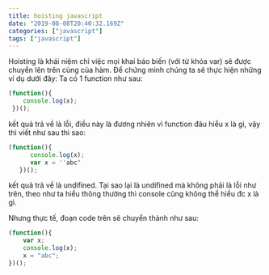 ```yaml
---
title: hoisting javascript
date: "2019-08-08T20:40:32.169Z"
categories: ["javascript"]
tags: ["javascript"]
---
```

Hoisting là khái niệm chỉ việc mọi khai báo biến (với từ khóa var) sẽ được chuyển lên trên cùng của hàm. Để chứng minh chúng ta sẽ thực hiện những ví dụ dưới đây: Ta có 1 function như sau:
```javascript
(function(){
    console.log(x);
 })();
```
kết quả trả về là lỗi, điều này là đương nhiên vì function đâu hiểu x là gì, vậy thì viết như sau thì sao:
```javascript
(function(){
      console.log(x);
      var x = ''abc"
   })();
```
kết quả trả về là undifined. Tại sao lại là undifined mà không phải là lỗi như trên, theo như ta hiểu thông thường thì console cũng không thể hiểu đc x là gì.

Nhưng thực tế, đoạn code trên sẽ chuyển thành như sau:

```javascript
(function(){
    var x;
    console.log(x);
    x = "abc";
})();
```